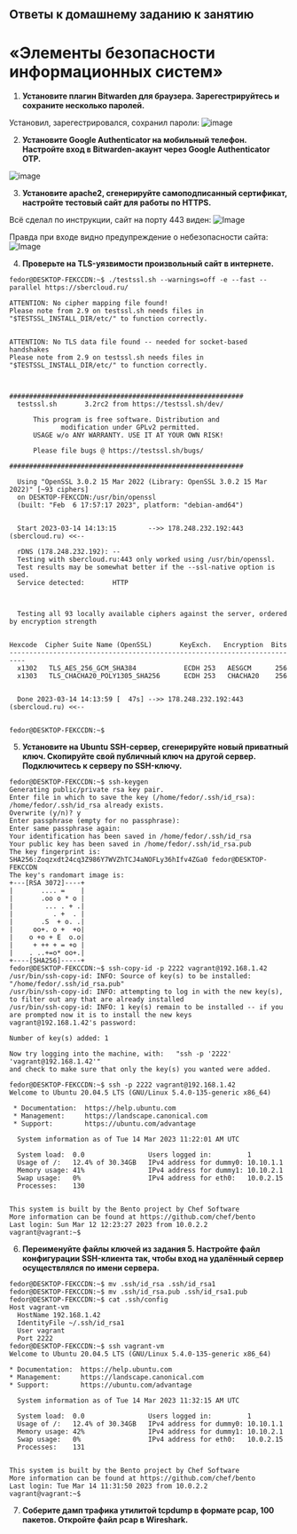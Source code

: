 ## Ответы к домашнему заданию к занятию
# «Элементы безопасности информационных систем»

1. **Установите плагин Bitwarden для браузера. Зарегестрируйтесь и сохраните несколько паролей.**

  Установил, зарегестрировался, сохранил пароли:
  ![image](Capture03.PNG)

2. **Установите Google Authenticator на мобильный телефон. Настройте вход в Bitwarden-акаунт через Google Authenticator OTP.**

  ![image](Capture04.PNG)

3. **Установите apache2, сгенерируйте самоподписанный сертификат, настройте тестовый сайт для работы по HTTPS.**

  Всё сделал по инструкции, сайт на порту 443 виден:
  ![Image](Capture05.PNG)
  
  Правда при входе видно предупреждение о небезопасности сайта:
  ![Image](Capture06.PNG)

4. **Проверьте на TLS-уязвимости произвольный сайт в интернете.**

  ```
  fedor@DESKTOP-FEKCCDN:~$ ./testssl.sh --warnings=off -e --fast --parallel https://sbercloud.ru/

  ATTENTION: No cipher mapping file found!
  Please note from 2.9 on testssl.sh needs files in "$TESTSSL_INSTALL_DIR/etc/" to function correctly.


  ATTENTION: No TLS data file found -- needed for socket-based handshakes
  Please note from 2.9 on testssl.sh needs files in "$TESTSSL_INSTALL_DIR/etc/" to function correctly.



  ###########################################################
    testssl.sh       3.2rc2 from https://testssl.sh/dev/

        This program is free software. Distribution and
               modification under GPLv2 permitted.
        USAGE w/o ANY WARRANTY. USE IT AT YOUR OWN RISK!

        Please file bugs @ https://testssl.sh/bugs/

  ###########################################################

    Using "OpenSSL 3.0.2 15 Mar 2022 (Library: OpenSSL 3.0.2 15 Mar 2022)" [~93 ciphers]
    on DESKTOP-FEKCCDN:/usr/bin/openssl
    (built: "Feb  6 17:57:17 2023", platform: "debian-amd64")


    Start 2023-03-14 14:13:15        -->> 178.248.232.192:443 (sbercloud.ru) <<--

    rDNS (178.248.232.192): --
    Testing with sbercloud.ru:443 only worked using /usr/bin/openssl.
    Test results may be somewhat better if the --ssl-native option is used.
    Service detected:       HTTP



    Testing all 93 locally available ciphers against the server, ordered by encryption strength


  Hexcode  Cipher Suite Name (OpenSSL)       KeyExch.   Encryption  Bits
  --------------------------------------------------------------------------
    x1302   TLS_AES_256_GCM_SHA384            ECDH 253   AESGCM      256
    x1303   TLS_CHACHA20_POLY1305_SHA256      ECDH 253   CHACHA20    256


    Done 2023-03-14 14:13:59 [  47s] -->> 178.248.232.192:443 (sbercloud.ru) <<--


  fedor@DESKTOP-FEKCCDN:~$
  ```

5. **Установите на Ubuntu SSH-сервер, сгенерируйте новый приватный ключ. Скопируйте свой публичный ключ на другой сервер. Подключитесь к серверу по SSH-ключу.**

  ```
  fedor@DESKTOP-FEKCCDN:~$ ssh-keygen
  Generating public/private rsa key pair.
  Enter file in which to save the key (/home/fedor/.ssh/id_rsa):
  /home/fedor/.ssh/id_rsa already exists.
  Overwrite (y/n)? y
  Enter passphrase (empty for no passphrase):
  Enter same passphrase again:
  Your identification has been saved in /home/fedor/.ssh/id_rsa
  Your public key has been saved in /home/fedor/.ssh/id_rsa.pub
  The key fingerprint is:
  SHA256:Zoqzxdt24cq3Z986Y7WVZhTCJ4aNOFLy36hIfv4ZGa0 fedor@DESKTOP-FEKCCDN
  The key's randomart image is:
  +---[RSA 3072]----+
  |       .... =    |
  |       .oo o * o |
  |        ... . + .|
  |          . +  . |
  |       .S  + o. .|
  |     oo+. o +  +o|
  |    o +o + E  o.o|
  |     + ++ + = +o |
  |    . ..+=o* oo+.|
  +----[SHA256]-----+
  fedor@DESKTOP-FEKCCDN:~$ ssh-copy-id -p 2222 vagrant@192.168.1.42
  /usr/bin/ssh-copy-id: INFO: Source of key(s) to be installed: "/home/fedor/.ssh/id_rsa.pub"
  /usr/bin/ssh-copy-id: INFO: attempting to log in with the new key(s), to filter out any that are already installed
  /usr/bin/ssh-copy-id: INFO: 1 key(s) remain to be installed -- if you are prompted now it is to install the new keys
  vagrant@192.168.1.42's password:

  Number of key(s) added: 1

  Now try logging into the machine, with:   "ssh -p '2222' 'vagrant@192.168.1.42'"
  and check to make sure that only the key(s) you wanted were added.

  fedor@DESKTOP-FEKCCDN:~$ ssh -p 2222 vagrant@192.168.1.42
  Welcome to Ubuntu 20.04.5 LTS (GNU/Linux 5.4.0-135-generic x86_64)

   * Documentation:  https://help.ubuntu.com
   * Management:     https://landscape.canonical.com
   * Support:        https://ubuntu.com/advantage

    System information as of Tue 14 Mar 2023 11:22:01 AM UTC

    System load:  0.0                Users logged in:         1
    Usage of /:   12.4% of 30.34GB   IPv4 address for dummy0: 10.10.1.1
    Memory usage: 41%                IPv4 address for dummy1: 10.10.2.1
    Swap usage:   0%                 IPv4 address for eth0:   10.0.2.15
    Processes:    130


  This system is built by the Bento project by Chef Software
  More information can be found at https://github.com/chef/bento
  Last login: Sun Mar 12 12:23:27 2023 from 10.0.2.2
  vagrant@vagrant:~$
  ```

6. **Переименуйте файлы ключей из задания 5. Настройте файл конфигурации SSH-клиента так, чтобы вход на удалённый сервер осуществлялся по имени сервера.**
  ```
  fedor@DESKTOP-FEKCCDN:~$ mv .ssh/id_rsa .ssh/id_rsa1
  fedor@DESKTOP-FEKCCDN:~$ mv .ssh/id_rsa.pub .ssh/id_rsa1.pub
  fedor@DESKTOP-FEKCCDN:~$ cat .ssh/config
  Host vagrant-vm
    HostName 192.168.1.42
    IdentityFile ~/.ssh/id_rsa1
    User vagrant
    Port 2222
  fedor@DESKTOP-FEKCCDN:~$ ssh vagrant-vm
  Welcome to Ubuntu 20.04.5 LTS (GNU/Linux 5.4.0-135-generic x86_64)

  * Documentation:  https://help.ubuntu.com
  * Management:     https://landscape.canonical.com
  * Support:        https://ubuntu.com/advantage

    System information as of Tue 14 Mar 2023 11:32:15 AM UTC

    System load:  0.0                Users logged in:         1
    Usage of /:   12.4% of 30.34GB   IPv4 address for dummy0: 10.10.1.1
    Memory usage: 42%                IPv4 address for dummy1: 10.10.2.1
    Swap usage:   0%                 IPv4 address for eth0:   10.0.2.15
    Processes:    131


  This system is built by the Bento project by Chef Software
  More information can be found at https://github.com/chef/bento
  Last login: Tue Mar 14 11:31:50 2023 from 10.0.2.2
  vagrant@vagrant:~$
  ```

7. **Соберите дамп трафика утилитой tcpdump в формате pcap, 100 пакетов. Откройте файл pcap в Wireshark.**

